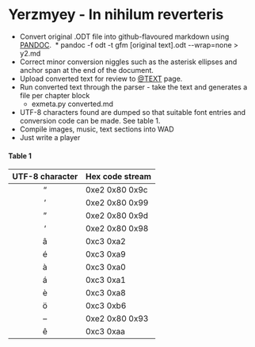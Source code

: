 # Yerzmyey - In nihilum reverteris

* Convert original .ODT file into github-flavoured markdown using [PANDOC](https://pandoc.org/).
  * pandoc -f odt -t gfm [original text].odt --wrap=none > y2.md
* Correct minor conversion niggles such as the asterisk ellipses and anchor span at the end of the document.
* Upload converted text for review to [@TEXT](https://github.com/charlierobson/textgame/wiki/@-Text) page.
* Run converted text through the parser - take the text and generates a file per chapter block
  * exmeta.py converted.md
* UTF-8 characters found are dumped so that suitable font entries and conversion code can be made. See table 1.
* Compile images, music, text sections into WAD
* Just write a player
  
  
#### Table 1
| UTF-8 character | Hex code stream |
|:-:|---|
| “ | 0xe2 0x80 0x9c |
| ’ | 0xe2 0x80 0x99 |
| ” | 0xe2 0x80 0x9d |
| ‘ | 0xe2 0x80 0x98 |
| â | 0xc3 0xa2 |
| é | 0xc3 0xa9 |
| à | 0xc3 0xa0 |
| á | 0xc3 0xa1 |
| è | 0xc3 0xa8 |
| ö | 0xc3 0xb6 |
| – | 0xe2 0x80 0x93 |
| ê | 0xc3 0xaa |
